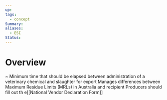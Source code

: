 ```yaml
---
up: 
tags:
  - concept
Summary: 
aliases:
  - ESI
Status:
---
```

# Overview
~
Minimum time that should be elapsed between administration of a veterinary chemical and slaughter for export
Manages differences between Maximum Residue Limits (MRLs) in Australia and recipient
Producers should fill out th e[[National Vendor Declaration Form]]
<!--SR:!2025-03-14,4,270-->